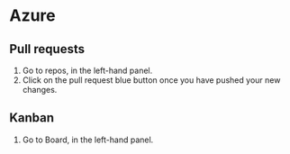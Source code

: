 # Azure

## Pull requests

1. Go to repos, in the left-hand panel.
2. Click on the pull request blue button once you have pushed your new changes.

## Kanban

1. Go to Board, in the left-hand panel.